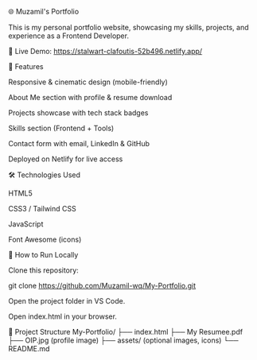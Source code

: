 🌐 Muzamil's Portfolio

This is my personal portfolio website, showcasing my skills, projects, and experience as a Frontend Developer.

🔗 Live Demo: https://stalwart-clafoutis-52b496.netlify.app/

📌 Features

Responsive & cinematic design (mobile-friendly)

About Me section with profile & resume download

Projects showcase with tech stack badges

Skills section (Frontend + Tools)

Contact form with email, LinkedIn & GitHub

Deployed on Netlify for live access

🛠️ Technologies Used

HTML5

CSS3 / Tailwind CSS

JavaScript

Font Awesome (icons)

🚀 How to Run Locally

Clone this repository:

git clone https://github.com/Muzamil-wq/My-Portfolio.git


Open the project folder in VS Code.

Open index.html in your browser.

📂 Project Structure
My-Portfolio/
├── index.html
├── My Resumee.pdf
├── OIP.jpg (profile image)
├── assets/ (optional images, icons)
└── README.md
